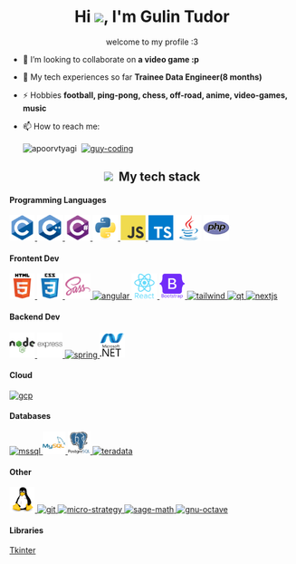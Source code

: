 <h1 align="center">Hi <img src="https://github.com/TheDudeThatCode/TheDudeThatCode/blob/master/Assets/Hi.gif" width="25" />, I'm Gulin Tudor</h1>
<p align="center">welcome to my profile :3</p>

-   👯 I’m looking to collaborate on **a video game :p**
<!--
-   👨‍💻 All of my projects are available at **include your website here**

-   💻 Currently working at **nowhere** -->

-   📄 My tech experiences so far **Trainee Data Engineer(8 months)**

-   ⚡ Hobbies **football, ping-pong, chess, off-road, anime, video-games, music**

-   📫 How to reach me:
<p>
&nbsp;&nbsp;&nbsp;&nbsp;&nbsp;&nbsp;<a href="https://www.linkedin.com/in/gulin-tudor/"style="text-decoration:none" target="_blank"><img align="center" src="https://cdn.jsdelivr.net/npm/simple-icons@3.0.1/icons/linkedin.svg" alt="apoorvtyagi" height="30" width="30" /></a>&nbsp;
<a href="https://discord.com/users/250670176788283392" target="_blank"><img align="center" src="https://cdn.jsdelivr.net/npm/simple-icons@3.0.1/icons/discord.svg" alt="guy-coding" height="55" width="35" /></a>
</p>

<h2 align="center"><img src="https://github.com/TheDudeThatCode/TheDudeThatCode/blob/master/Assets/Developer.gif" width="45" />&nbsp;&nbsp;My tech stack</h2>
<h4> Programming Languages </h4>
<p align="left">
    <!-- C -->
    <a href="https://www.cprogramming.com/" target="_blank" rel="noreferrer"> <img src="https://raw.githubusercontent.com/devicons/devicon/master/icons/c/c-original.svg" alt="c" width="45" height="45"/> </a> 
    <!-- C++ -->
    <a href="https://www.w3schools.com/cpp/" target="_blank" rel="noreferrer"> <img src="https://raw.githubusercontent.com/devicons/devicon/master/icons/cplusplus/cplusplus-original.svg" alt="cplusplus" width="45" height="45"/> </a> 
    <!-- C# -->
    <a href="https://www.w3schools.com/cs/" target="_blank" rel="noreferrer"> <img src="https://raw.githubusercontent.com/devicons/devicon/master/icons/csharp/csharp-original.svg" alt="csharp" width="45" height="45"/> </a> 
    <!-- Python -->
    <a href="https://www.python.org" target="_blank" rel="noreferrer"> <img src="https://raw.githubusercontent.com/devicons/devicon/master/icons/python/python-original.svg" alt="python" width="45" height="45"/> </a> 
    <!-- JavaScript -->
    <a href="https://developer.mozilla.org/en-US/docs/Web/JavaScript" target="_blank" rel="noreferrer"> <img src="https://raw.githubusercontent.com/devicons/devicon/master/icons/javascript/javascript-original.svg" alt="javascript" width="45" height="45"/> </a> 
    <!-- TypeScript -->
    <a href="https://www.typescriptlang.org/" style="text-decoration:none;" target="_blank" rel="noreferrer"> <img src="https://raw.githubusercontent.com/devicons/devicon/master/icons/typescript/typescript-original.svg" alt="typescript" width="45" height="45"/> </a>
    <!-- Java -->
    <a href="https://www.java.com" style="text-decoration:none;" target="_blank" rel="noreferrer"> <img src="https://raw.githubusercontent.com/devicons/devicon/master/icons/java/java-original.svg" alt="java" width="45" height="45"/> </a>
    <!-- PHP -->
    <a href="https://www.php.net" target="_blank" rel="noreferrer"> <img src="https://raw.githubusercontent.com/devicons/devicon/master/icons/php/php-original.svg" alt="php" width="45" height="45"/> </a> 
    <!-- Ruby -->
    <!-- <a href="https://www.ruby-lang.org/en/" target="_blank" rel="noreferrer"> <img src="https://raw.githubusercontent.com/devicons/devicon/master/icons/ruby/ruby-original.svg" alt="ruby" width="45" height="45"/> </a>  -->
</p>
<h4 align="left">Frontent Dev</h4>
<p align="left">
    <!-- HTML -->
    <a href="https://www.w3.org/html/" target="_blank" rel="noreferrer"> <img src="https://raw.githubusercontent.com/devicons/devicon/master/icons/html5/html5-original-wordmark.svg" alt="html5" width="45" height="45"/> </a>
    <!-- CSS -->
    <a href="https://www.w3schools.com/css/" target="_blank" rel="noreferrer"> <img src="https://raw.githubusercontent.com/devicons/devicon/master/icons/css3/css3-original-wordmark.svg" alt="css3" width="45" height="45"/> </a>  
    <!-- Sass -->
    <a href="https://sass-lang.com" target="_blank" rel="noreferrer"> <img src="https://raw.githubusercontent.com/devicons/devicon/master/icons/sass/sass-original.svg" alt="sass" width="45" height="45"/> </a>
    <!-- Angular -->
    <a href="https://angular.io" target="_blank" rel="noreferrer"> <img src="https://angular.io/assets/images/logos/angular/angular.svg" alt="angular" width="45" height="45"/> </a> 
    <!-- React -->
    <a href="https://reactjs.org/" target="_blank" rel="noreferrer"> <img src="https://raw.githubusercontent.com/devicons/devicon/master/icons/react/react-original-wordmark.svg" alt="react" width="45" height="45"/> </a> 
    <!-- Vue -->
    <!-- <a href="https://vuejs.org/" target="_blank" rel="noreferrer"> <img src="https://raw.githubusercontent.com/devicons/devicon/master/icons/vuejs/vuejs-original-wordmark.svg" alt="vuejs" width="45" height="45"/> </a>  -->
    <!-- Bootstrap -->
    <a href="https://getbootstrap.com" target="_blank" rel="noreferrer"> <img src="https://raw.githubusercontent.com/devicons/devicon/master/icons/bootstrap/bootstrap-plain-wordmark.svg" alt="bootstrap" width="45" height="45"/> </a> 
    <!-- Tailwind -->
    <a href="https://tailwindcss.com/" target="_blank" rel="noreferrer"> <img src="https://www.vectorlogo.zone/logos/tailwindcss/tailwindcss-icon.svg" alt="tailwind" width="45" height="45"/> </a> 
    <!-- Bulma CSS -->
    <!-- <a href="https://bulma.io/" target="_blank" rel="noreferrer"> <img src="https://raw.githubusercontent.com/gilbarbara/logos/804dc257b59e144eaca5bc6ffd16949752c6f789/logos/bulma.svg" alt="bulma" width="45" height="45"/> </a> -->
    <!-- Materialise -->
    <!-- <a href="https://materializecss.com/" target="_blank" rel="noreferrer"> <img src="https://raw.githubusercontent.com/prplx/svg-logos/5585531d45d294869c4eaab4d7cf2e9c167710a9/svg/materialize.svg" alt="materialize" width="45" height="45"/> </a>  -->
    <!-- Skeleton CSS -->
    <!-- <a href="http://getskeleton.com/" target="_blank" rel="noreferrer"> <img src="https://www.istudiotech.in/wp-content/uploads/2020/05/skeleton.jpg" alt="materialize" width="100" height="45"/> </a>  -->
    <!-- QT FrontEnd-->
    <a href="https://www.qt.io/" target="_blank" rel="noreferrer"> <img src="https://upload.wikimedia.org/wikipedia/commons/0/0b/Qt_logo_2016.svg" alt="qt" width="45" height="45"/> </a>
    <!-- Svelte -->
    <!-- <a href="https://svelte.dev" target="_blank" rel="noreferrer"> <img src="https://upload.wikimedia.org/wikipedia/commons/1/1b/Svelte_Logo.svg" alt="svelte" width="45" height="45"/> </a>  -->
    <!-- Next.js-->
    <a href="https://nextjs.org/" target="_blank" rel="noreferrer"> <img src="https://cdn.worldvectorlogo.com/logos/nextjs-2.svg" alt="nextjs" width="45" height="45"/> </a>
</p>
<h4 align="left">Backend Dev</h4>
<p align="left">
    <!-- Node.js -->
    <a href="https://nodejs.org" target="_blank" rel="noreferrer"> <img src="https://raw.githubusercontent.com/devicons/devicon/master/icons/nodejs/nodejs-original-wordmark.svg" alt="nodejs" width="45" height="45"/> </a>
    <!-- Express.js-->
    <a href="https://expressjs.com" target="_blank" rel="noreferrer"> <img src="https://raw.githubusercontent.com/devicons/devicon/master/icons/express/express-original-wordmark.svg" alt="express" width="45" height="45"/> </a>  
    <!-- Spring-->
    <a href="https://spring.io/" target="_blank" rel="noreferrer"> <img src="https://www.vectorlogo.zone/logos/springio/springio-icon.svg" alt="spring" width="45" height="45"/> </a>
    <!-- Django -->
    <!-- <a href="https://www.djangoproject.com/" target="_blank" rel="noreferrer"> <img src="https://cdn.worldvectorlogo.com/logos/django.svg" alt="django" width="45" height="45"/> </a> -->
    <!-- Flask -->
    <!-- <a href="https://flask.palletsprojects.com/" target="_blank" rel="noreferrer"> <img src="https://www.vectorlogo.zone/logos/pocoo_flask/pocoo_flask-icon.svg" alt="flask" width="45" height="45"/> </a> -->
    <!-- Laravel -->
    <!-- <a href="https://laravel.com/" target="_blank" rel="noreferrer"> <img src="https://upload.wikimedia.org/wikipedia/commons/9/9a/Laravel.svg" alt="laravel" width="45" height="45"/> </a>  -->
    <!-- Ruby On Rails -->
    <!-- <a href="https://rubyonrails.org" target="_blank" rel="noreferrer"> <img src="https://raw.githubusercontent.com/devicons/devicon/master/icons/rails/rails-original-wordmark.svg" alt="rails" width="45" height="45"/> </a> -->
    <!-- .Net -->
    <a href="https://dotnet.microsoft.com/" target="_blank" rel="noreferrer"> <img src="https://raw.githubusercontent.com/devicons/devicon/master/icons/dot-net/dot-net-original-wordmark.svg" alt="dotnet" width="45" height="45"/> </a>
</p>
<!-- <h4 align="left">Mobile-App-Development</h4> -->
<p align="left">
    <!-- React Native -->
    <!-- <a href="https://reactnative.dev/" target="_blank" rel="noreferrer"> <img src="https://reactnative.dev/img/header_logo.svg" alt="reactnative" width="45" height="45"/> </a> -->
    <!-- Flutter -->
    <!-- <a href="https://flutter.dev" target="_blank" rel="noreferrer"> <img src="https://www.vectorlogo.zone/logos/flutterio/flutterio-icon.svg" alt="flutter" width="45" height="45"/> </a> -->
</p>
<!-- <h4 align="left">AI/ML</h4> -->
<p align="left">
    <!-- Pandas -->
    <!-- <a href="https://pandas.pydata.org/" target="_blank" rel="noreferrer"> <img src="https://raw.githubusercontent.com/devicons/devicon/2ae2a900d2f041da66e950e4d48052658d850630/icons/pandas/pandas-original.svg" alt="pandas" width="45" height="45"/> </a>  -->
    <!-- PyTorch -->
    <!-- <a href="https://pytorch.org/" target="_blank" rel="noreferrer"> <img src="https://www.vectorlogo.zone/logos/pytorch/pytorch-icon.svg" alt="pytorch" width="45" height="45"/> </a> -->
    <!-- Scikit-Learn -->
    <!-- <a href="https://scikit-learn.org/" target="_blank" rel="noreferrer"> <img src="https://upload.wikimedia.org/wikipedia/commons/0/05/Scikit_learn_logo_small.svg" alt="scikit_learn" width="45" height="45"/> </a>  -->
</p>
<h4 align="left">Cloud</h4>
<p align="left">
    <!-- Google Cloud Platform -->
    <a href="https://cloud.google.com" target="_blank" rel="noreferrer"> <img src="https://www.vectorlogo.zone/logos/google_cloud/google_cloud-icon.svg" alt="gcp" width="45" height="45"/> </a> 
</p>
<!-- <h4 align="left">Game Engines & Design Tools</h4> -->
<p align="left">
  <!-- Unity -->
  <!-- <a href="https://unity.com/" target="_blank" rel="noreferrer"> <img src="https://www.vectorlogo.zone/logos/unity3d/unity3d-icon.svg" alt="unity" width="45" height="45"/> </a>  -->
  <!-- Unreal Engine-->
  <!-- <a href="https://unrealengine.com/" target="_blank" rel="noreferrer"> <img src="https://upload.wikimedia.org/wikipedia/commons/d/da/Unreal_Engine_Logo.svg" alt="unreal" width="45" height="45"/> </a> -->
  <!-- Aseprite - Pixel art -->
  <!-- <a href="https://www.aseprite.org/" target="_blank" rel="noreferrer"> <img src="https://upload.wikimedia.org/wikipedia/commons/archive/6/69/20231108190719%21Logo_Aseprite.svg alt="aseprite" width="45" height="45"/> </a> -->
  <!-- Godot -->  
  <!-- <a href="https://godotengine.org/" target="_blank" rel=noreferrer> <img src="https://upload.wikimedia.org/wikipedia/commons/6/6a/Godot_icon.svg" width="45" height="45"/> </a>-->  
  <!-- PyGame -->  
  <!-- <a href="https://www.pygame.org/news" target="_blank" rel=noreferrer> <img src="https://upload.wikimedia.org/wikipedia/commons/b/be/Pygame_logo.svg" width="110" height="45"/> </a>-->  
</p>
<h4 align="left">Databases</h4>
<p align="left">
    <!-- SQL Server SSMS -->
    <a href="https://www.microsoft.com/en-us/sql-server" target="_blank" rel="noreferrer"> <img src="https://www.svgrepo.com/show/303229/microsoft-sql-server-logo.svg" alt="mssql" width="45" height="45"/> </a> 
    <!-- MySQL -->
    <a href="https://www.mysql.com/" target="_blank" rel="noreferrer"> <img src="https://raw.githubusercontent.com/devicons/devicon/master/icons/mysql/mysql-original-wordmark.svg" alt="mysql" width="40" height="40"/> </a> 
    <!-- PostgreSQL -->
    <a href="https://www.postgresql.org" target="_blank" rel="noreferrer"> <img src="https://raw.githubusercontent.com/devicons/devicon/master/icons/postgresql/postgresql-original-wordmark.svg" alt="postgresql" width="40" height="40"/> </a>
    <!-- MongoDB -->
    <!-- <a href="https://www.mongodb.com/" target="_blank" rel="noreferrer"> <img src="https://raw.githubusercontent.com/devicons/devicon/master/icons/mongodb/mongodb-original-wordmark.svg" alt="mongodb" width="45" height="45"/> </a>  -->
    <!-- Teradata -->
    <a href="https://www.teradata.com/" target="_blank" rel="noreferrer"> <img src="https://upload.wikimedia.org/wikipedia/commons/c/cd/Teradata_logo_2018.svg" alt="teradata" width="80" height="45"> </a>
</p>
<h4 align="left">Other</h4>
<p align="left">
    <!-- Linux -->
    <a href="https://www.linux.org/" target="_blank" rel="noreferrer"> <img src="https://raw.githubusercontent.com/devicons/devicon/master/icons/linux/linux-original.svg" alt="linux" width="45" height="45"/> 
    </a> 
    <!-- Git -->
    <a href="https://git-scm.com/" target="_blank" rel="noreferrer"> <img src="https://www.vectorlogo.zone/logos/git-scm/git-scm-icon.svg" alt="git" width="45" height="45"/> </a>
    <!-- MicroStrategy -->
    <a href="https://www.microstrategy.com/" target="_blank" rel="noreferrer"> <img src="https://upload.wikimedia.org/wikipedia/commons/3/31/MicroStrategy_logo.svg" alt="micro-strategy" width="80" height="45"/>  </a>
    <!-- Sage Math-->
    <a href="https://www.sagemath.org/" target="_blank" rel="noreferrer"> <img src="https://upload.wikimedia.org/wikipedia/commons/7/72/Sage-logo-2018.svg" alt="sage-math" width="120" height="45"/>  </a>
    <!-- Octave GNU -->
    <a href="https://octave.org/" target="_blank" rel="noreferrer"> <img src="https://upload.wikimedia.org/wikipedia/commons/6/6a/Gnu-octave-logo.svg" alt="gnu-octave" width="45" height="45"/>  </a>
</p>
<h4 align="left">Libraries</h4>
<p align="left">
<a href="https://docs.python.org/3/library/tkinter.html" target="_blank"> Tkinter </a>
